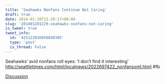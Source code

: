 ```yaml
---
title: 'Seahawks Nonfans Continue Not Caring'
draft: true
date: 2014-01-20T12:29:17+00:00
slug: '201401201229-seahawks-nonfans-not-caring'
is_tweet: true
tweet_info:
  id: '425122836856848385'
  type: 'post'
  is_thread: False
---
```




Seahawks’ avid nonfans roll eyes: ‘I don’t find it interesting’ <http://seattletimes.com/html/localnews/2022697422_nonfansxml.html> #fb

[Discussion](https://x.com/sytelus/status/425122836856848385)
